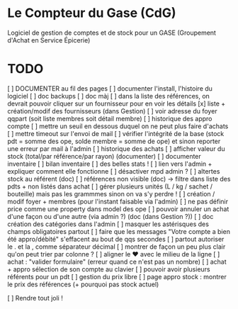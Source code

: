 # Le Compteur du Gase (CdG)
Logiciel de gestion de comptes et de stock pour un GASE (Groupement d'Achat en Service Épicerie)

# TODO
[ ] DOCUMENTER au fil des pages
[ ] documenter l'install, l'histoire du logiciel
[ ] doc backups
[ ] doc màj
[ ] dans la liste des références, on devrait pouvoir cliquer sur un fournisseur pour en voir les détails
[x] liste + création/modif des fournisseurs (dans Gestion)
[ ] voir adresse du foyer qqpart (soit liste membres soit détail membre)
[ ] historique des appro compte
[ ] mettre un seuil en dessous duquel on ne peut plus faire d'achats
[ ] mettre timeout sur l'envoi de mail
[ ] vérifier l'intégrité de la base (stock pdt = somme des ope, solde membre = somme de ope) et sinon reporter une erreur par mail à l'admin
[ ] historique des achats
[ ] afficher valeur du stock (total/par référence/par rayon) (documenter)
[ ] documenter inventaire
[ ] bilan inventaire
[ ] des belles stats !
[ ] lien vers l'admin + expliquer comment elle fonctionne
[ ] désactiver mpd admin ?
[ ] altertes stock au référent (doc)
[ ] références non visible (doc) -> filtre dans liste des pdts + non listés dans achat
[ ] gérer plusieurs unités (L / kg / sachet / bouteille) mais pas les grammmes sinon on va s'y perdre !
[ ] création / modif foyer + membres (pour l'instant faisable via l'admin)
[ ] ne pas définir price comme une property dans model des ope
[ ] pouvoir annuler un achat d'une façon ou d'une autre (via admin ?) (doc (dans Gestion ?))
[ ] doc création des catégories dans l'admin
[ ] masquer les astérisques des champs obligatoires partout
[ ] faire que les messages "Votre compte a bien été appro/débité" s'effacent au bout de qqs secondes
[ ] partout autoriser le . et la , comme séparateur décimal
[ ] montrer de façon un peu plus clair qu'on peut trier par colonne ?
[ ] aligner le ♥ avec le milieu de la ligne
[ ] achat : "valider formulaire" (erreur quand ce n'est pas un nombre)
[ ] achat + appro sélection de son compte au clavier
[ ] pouvoir avoir plusieurs référents pour un pdt
[ ] gestion du prix libre
[ ] page appro stock : montrer le prix des références (+ pourquoi pas stock actuel)

[ ] Rendre tout joli !
